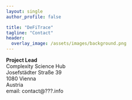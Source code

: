 ```yaml
---
layout: single
author_profile: false

title: "DeFiTrace"
tagline: "Contact"
header:
  overlay_image: /assets/images/background.png
---
```



<b>Project Lead</b> <br />
Complexity Science Hub <br />
Josefstädter Straße 39 <br />
1080 Vienna <br />
Austria <br />
email: contact@???.info <br />

